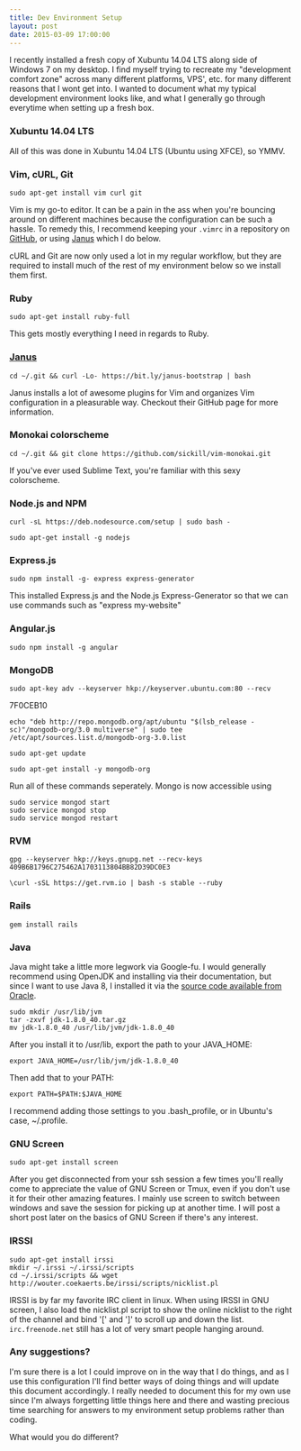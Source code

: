 ```yaml
---
title: Dev Environment Setup
layout: post
date: 2015-03-09 17:00:00
---
```


I recently installed a fresh copy of Xubuntu 14.04 LTS along side of
Windows 7 on my desktop. I find myself trying to recreate my
"development comfort zone" across many different platforms, VPS', etc.
for many different reasons that I wont get into. I wanted to document
what my typical development environment looks like, and what I generally
go through everytime when setting up a fresh box.

### Xubuntu 14.04 LTS

All of this was done in Xubuntu 14.04 LTS (Ubuntu using XFCE), so YMMV.

### Vim, cURL, Git

    sudo apt-get install vim curl git

Vim is my go-to editor. It can be a pain in the ass when you're bouncing
around on different machines because the configuration can be such a
hassle. To remedy this, I recommend keeping your `.vimrc` in a
repository on [GitHub](http://github.com), or using
[Janus](http://github.com/carlhuda/janus) which I do below.

cURL and Git are now only used a lot in my regular workflow, but they
are required to install much of the rest of my environment below so we
install them first.

### Ruby

    sudo apt-get install ruby-full

This gets mostly everything I need in regards to Ruby.

### [Janus](http://github.com/carlhuda/janus)

    cd ~/.git && curl -Lo- https://bit.ly/janus-bootstrap | bash

Janus installs a lot of awesome plugins for Vim and organizes Vim
configuration in a pleasurable way. Checkout their GitHub page for more
information.

### Monokai colorscheme

    cd ~/.git && git clone https://github.com/sickill/vim-monokai.git

If you've ever used Sublime Text, you're familiar with this sexy
colorscheme.

### Node.js and NPM

    curl -sL https://deb.nodesource.com/setup | sudo bash -

    sudo apt-get install -g nodejs

### Express.js

    sudo npm install -g- express express-generator

This installed Express.js and the Node.js Express-Generator so that we
can use commands such as "express my-website"

### Angular.js

    sudo npm install -g angular

### MongoDB

    sudo apt-key adv --keyserver hkp://keyserver.ubuntu.com:80 --recv
7F0CEB10

    echo "deb http://repo.mongodb.org/apt/ubuntu "$(lsb_release -sc)"/mongodb-org/3.0 multiverse" | sudo tee /etc/apt/sources.list.d/mongodb-org-3.0.list

    sudo apt-get update

    sudo apt-get install -y mongodb-org

Run all of these commands seperately. Mongo is now accessible using

    sudo service mongod start
    sudo service mongod stop
    sudo service mongod restart

### RVM

    gpg --keyserver hkp://keys.gnupg.net --recv-keys 409B6B1796C275462A1703113804BB82D39DC0E3

    \curl -sSL https://get.rvm.io | bash -s stable --ruby

### Rails

    gem install rails

### Java

Java might take a little more legwork via Google-fu. I would generally
recommend using OpenJDK and installing via their documentation, but
since I want to use Java 8, I installed it via the [source code
available from
Oracle](http://www.oracle.com/technetwork/java/javase/downloads/index.html).

    sudo mkdir /usr/lib/jvm
    tar -zxvf jdk-1.8.0_40.tar.gz
    mv jdk-1.8.0_40 /usr/lib/jvm/jdk-1.8.0_40

After you install it to /usr/lib, export the path to your JAVA_HOME:

    export JAVA_HOME=/usr/lib/jvm/jdk-1.8.0_40

Then add that to your PATH:

    export PATH=$PATH:$JAVA_HOME

I recommend adding those settings to you .bash_profile, or in Ubuntu's
case, ~/.profile.

### GNU Screen

    sudo apt-get install screen

After you get disconnected from your ssh session a few times you'll
really come to appreciate the value of GNU Screen or Tmux, even if you
don't use it for their other amazing features. I mainly use screen to
switch between windows and save the session for picking up at another
time. I will post a short post later on the basics of GNU Screen if
there's any interest.

### IRSSI

    sudo apt-get install irssi
    mkdir ~/.irssi ~/.irssi/scripts
    cd ~/.irssi/scripts && wget http://wouter.coekaerts.be/irssi/scripts/nicklist.pl

IRSSI is by far my favorite IRC client in linux. When using IRSSI in GNU
screen, I also load the nicklist.pl script to show the online nicklist
to the right of the channel and bind '[' and ']' to scroll up and down
the list. `irc.freenode.net` still has a lot of very smart people
hanging around.


### Any suggestions?

I'm sure there is a lot I could improve on in the way that I do things,
and as I use this configuration I'll find better ways of doing things
and will update this document accordingly. I really needed to document
this for my own use since I'm always forgetting little things here and
there and wasting precious time searching for answers to my environment
setup problems rather than coding.

What would you do different?
